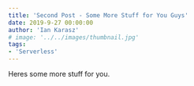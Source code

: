 ```yaml
---
title: 'Second Post - Some More Stuff for You Guys'
date: 2019-9-27 00:00:00
author: 'Ian Karasz'
# image: '../../images/thumbnail.jpg'
tags:
- 'Serverless'
---
```


Heres some more stuff for you.